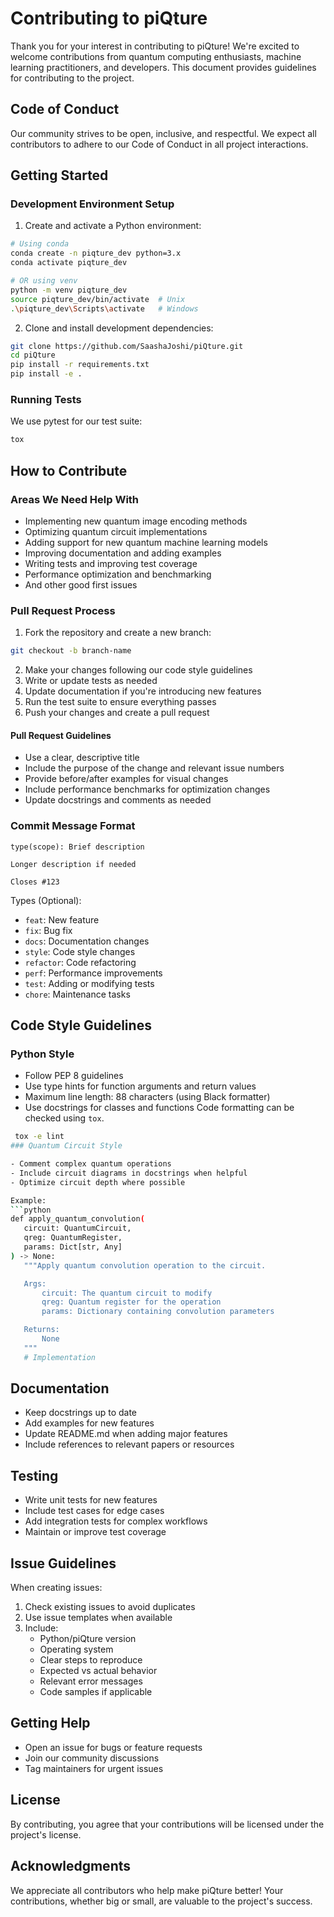 # Contributing to piQture

Thank you for your interest in contributing to piQture! We're excited to welcome contributions from quantum computing enthusiasts, machine learning practitioners, and developers. This document provides guidelines for contributing to the project.

## Code of Conduct

Our community strives to be open, inclusive, and respectful. We expect all contributors to adhere to our Code of Conduct in all project interactions.

## Getting Started

### Development Environment Setup

1. Create and activate a Python environment:
```bash
# Using conda
conda create -n piqture_dev python=3.x
conda activate piqture_dev

# OR using venv
python -m venv piqture_dev
source piqture_dev/bin/activate  # Unix
.\piqture_dev\Scripts\activate   # Windows
```

2. Clone and install development dependencies:
```bash
git clone https://github.com/SaashaJoshi/piQture.git
cd piQture
pip install -r requirements.txt
pip install -e .
```

### Running Tests

We use pytest for our test suite:
```bash
tox
```

## How to Contribute

### Areas We Need Help With

- Implementing new quantum image encoding methods
- Optimizing quantum circuit implementations
- Adding support for new quantum machine learning models
- Improving documentation and adding examples
- Writing tests and improving test coverage
- Performance optimization and benchmarking
- And other good first issues
### Pull Request Process

1. Fork the repository and create a new branch:
```bash
git checkout -b branch-name
```

2. Make your changes following our code style guidelines
3. Write or update tests as needed
4. Update documentation if you're introducing new features
5. Run the test suite to ensure everything passes
6. Push your changes and create a pull request

#### Pull Request Guidelines

- Use a clear, descriptive title
- Include the purpose of the change and relevant issue numbers
- Provide before/after examples for visual changes
- Include performance benchmarks for optimization changes
- Update docstrings and comments as needed

### Commit Message Format

```
type(scope): Brief description

Longer description if needed

Closes #123
```

Types (Optional):
- `feat`: New feature
- `fix`: Bug fix
- `docs`: Documentation changes
- `style`: Code style changes
- `refactor`: Code refactoring
- `perf`: Performance improvements
- `test`: Adding or modifying tests
- `chore`: Maintenance tasks

## Code Style Guidelines

### Python Style

- Follow PEP 8 guidelines
- Use type hints for function arguments and return values
- Maximum line length: 88 characters (using Black formatter)
- Use docstrings for classes and functions
Code formatting can be checked using `tox`.
 ```bash
  tox -e lint
### Quantum Circuit Style

- Comment complex quantum operations
- Include circuit diagrams in docstrings when helpful
- Optimize circuit depth where possible

Example:
```python
def apply_quantum_convolution(
    circuit: QuantumCircuit,
    qreg: QuantumRegister,
    params: Dict[str, Any]
) -> None:
    """Apply quantum convolution operation to the circuit.

    Args:
        circuit: The quantum circuit to modify
        qreg: Quantum register for the operation
        params: Dictionary containing convolution parameters

    Returns:
        None
    """
    # Implementation
```

## Documentation

- Keep docstrings up to date
- Add examples for new features
- Update README.md when adding major features
- Include references to relevant papers or resources

## Testing

- Write unit tests for new features
- Include test cases for edge cases
- Add integration tests for complex workflows
- Maintain or improve test coverage

## Issue Guidelines

When creating issues:

1. Check existing issues to avoid duplicates
2. Use issue templates when available
3. Include:
   - Python/piQture version
   - Operating system
   - Clear steps to reproduce
   - Expected vs actual behavior
   - Relevant error messages
   - Code samples if applicable

## Getting Help

- Open an issue for bugs or feature requests
- Join our community discussions
- Tag maintainers for urgent issues

## License

By contributing, you agree that your contributions will be licensed under the project's license.

## Acknowledgments

We appreciate all contributors who help make piQture better! Your contributions, whether big or small, are valuable to the project's success.
